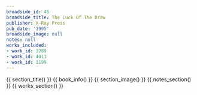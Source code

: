```yaml
---
broadside_id: 46
broadside_title: The Luck Of The Draw
publisher: X-Ray Press
pub_date: '1995'
broadside_image: null
notes: null
works_included:
- work_id: 3289
- work_id: 4011
- work_id: 1199
---
```


{{ section_title() }}
{{ book_info() }}
{{ section_image() }}
{{ notes_section() }}
{{ works_section() }}
